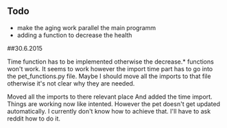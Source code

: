 ## Todo
* make the aging work parallel the main programm
* adding a function to decrease the health

##30.6.2015

Time function has to be implemented otherwise the decrease.* functions won't work. 
It seems to work however the import time part has to go into the pet_functions.py file.
Maybe I should move all the imports to that file otherwise it's not clear why they are needed.

Moved all the imports to there relevant place 
And added the time import. Things are working now like intented.
However the pet doesn't get updated automatically. I currently don't know how to achieve that.
I'll have to ask reddit how to do it.